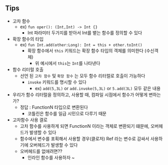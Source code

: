 ## Tips

* 고차 함수
  * ex) `fun oper(): (Int,Int) -> Int {}`
    * Int 파라미터 두가지를 받아서 Int를 뱉는 함수를 정의할 수 있다
* 확장 함수의 타입
  * ex) `fun Int.add(other:Long): Int = this + other.toInt()`
    * 확장 함수에서 `this` 키워드는 확장 함수 타입의 객체를 의미한다 (수신객체)
      * 위 예시에서 `this`는 `Int`를 나타낸다
* 함수 리터럴 호출
  * 선언 된 `고차 함수` 및 `확장 함수` 는 모두 함수 리터럴로 호출이 가능하다
    * `invoke` 키워드를 명시할 수 있다
      * ex) `add(5,3L)` or `add.invoke(5,3L)` or `5.add(3L)` 모두 같은 내용
* 우리가 함수 리터럴을 정의하고, 사용할 때, 컴파일 시점에서 함수가 어떻게 변하는가?
  * 정답 : FunctionN 타입으로 변환된다
    * 코틀린은 함수를 일급 시민으로 다루기 때문
* 고차함수 사용 결로
  * 고차 함수를 사용하게 되면 FunctionN 이라는 객체로 변환되기 떄문에, 오버헤드가 발생할 수 있다
  * 함수에서 변수를 포획해서 사용할 경우(클로저) Ref 라는 변수로 감싸서 사용하기에 오버헤드가 발생할 수 있다
  * 오버헤드를 없애려면??
    * 인라인 함수를 사용하자 ~



